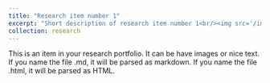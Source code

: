 ```yaml
---
title: "Research item number 1"
excerpt: "Short description of research item number 1<br/><img src='/images/cells.png'>"
collection: research
---
```


This is an item in your research portfolio.
 It can be have images or nice text. If you name the file .md, it will be parsed as markdown. If you name the file .html, it will be parsed as HTML. 
